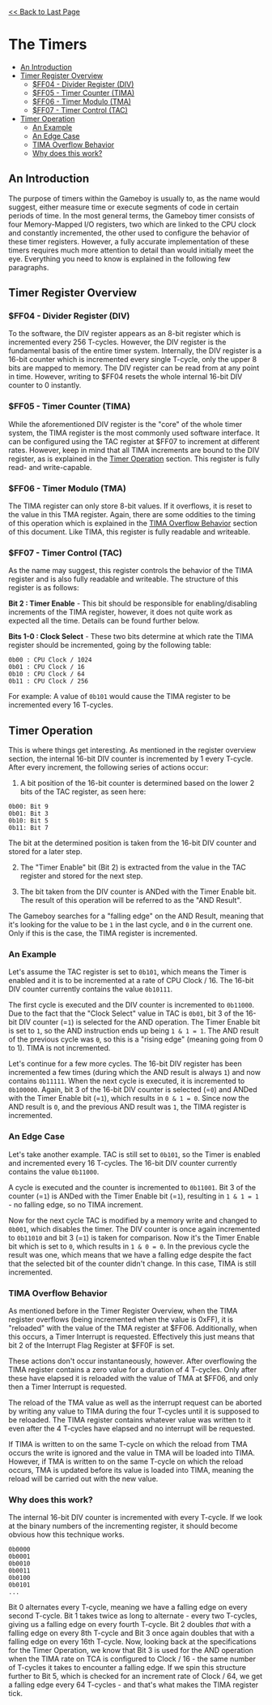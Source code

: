 [<< Back to Last Page](../)

# The Timers

  * [An Introduction](#an-introduction)
  * [Timer Register Overview](#timer-register-overview)
    + [$FF04 - Divider Register (DIV)](#-ff04---divider-register--div-)
    + [$FF05 - Timer Counter (TIMA)](#-ff05---timer-counter--tima-)
    + [$FF06 - Timer Modulo (TMA)](#-ff06---timer-modulo--tma-)
    + [$FF07 - Timer Control (TAC)](#-ff07---timer-control--tac-)
  * [Timer Operation](#timer-operation)
    + [An Example](#an-example)
    + [An Edge Case](#an-edge-case)
    + [TIMA Overflow Behavior](#tima-overflow-behavior)
    + [Why does this work?](#why-does-this-work)

## An Introduction

The purpose of timers within the Gameboy is usually to, as the name would suggest, either measure time or execute segments of code in certain periods of time. In the most general terms, the Gameboy timer consists of four Memory-Mapped I/O registers, two which are linked to the CPU clock and constantly incremented, the other used to configure the behavior of these timer registers. However, a fully accurate implementation of these timers requires much more attention to detail than would initially meet the eye. Everything you need to know is explained in the following few paragraphs.

## Timer Register Overview

### $FF04 - Divider Register (DIV)

To the software, the DIV register appears as an 8-bit register which is incremented every 256 T-cycles. However, the DIV register is the fundamental basis of the entire timer system. Internally, the DIV register is a 16-bit counter which is incremented every single T-cycle, only the upper 8 bits are mapped to memory. The DIV register can be read from at any point in time. However, writing to $FF04 resets the whole internal 16-bit DIV counter to 0 instantly.

### $FF05 - Timer Counter (TIMA)

While the aforementioned DIV register is the "core" of the whole timer system, the TIMA register is the most commonly used software interface. It can be configured using the TAC register at $FF07 to increment at different rates. However, keep in mind that all TIMA increments are bound to the DIV register, as is explained in the [Timer Operation](#timer-operation) section. This register is fully read- and write-capable.

### $FF06 - Timer Modulo (TMA)

The TIMA register can only store 8-bit values. If it overflows, it is reset to the value in this TMA register. Again, there are some oddities to the timing of this operation which is explained in the [TIMA Overflow Behavior](#tima-overflow-behavior) section of this document. Like TIMA, this register is fully readable and writeable.

### $FF07 - Timer Control (TAC)

As the name may suggest, this register controls the behavior of the TIMA register and is also fully readable and writeable. The structure of this register is as follows:

**Bit 2 : Timer Enable** - This bit should be responsible for enabling/disabling increments of the TIMA register, however, it does not quite work as expected all the time. Details can be found further below.

**Bits 1-0 : Clock Select** - These two bits determine at which rate the TIMA register should be incremented, going by the following table:

```
0b00 : CPU Clock / 1024
0b01 : CPU Clock / 16
0b10 : CPU Clock / 64
0b11 : CPU Clock / 256
```

For example: A value of `0b101` would cause the TIMA register to be incremented every 16 T-cycles.

## Timer Operation

This is where things get interesting. As mentioned in the register overview section, the internal 16-bit DIV counter is incremented by 1 every T-cycle. After every increment, the following series of actions occur:

1) A bit position of the 16-bit counter is determined based on the lower 2 bits of the TAC register, as seen here:

```
0b00: Bit 9
0b01: Bit 3
0b10: Bit 5
0b11: Bit 7
```

The bit at the determined position is taken from the 16-bit DIV counter and stored for a later step.

2) The "Timer Enable" bit (Bit 2) is extracted from the value in the TAC register and stored for the next step.

3) The bit taken from the DIV counter is ANDed with the Timer Enable bit. The result of this operation will be referred to as the "AND Result".

The Gameboy searches for a "falling edge" on the AND Result, meaning that it's looking for the value to be `1` in the last cycle, and `0` in the current one. Only if this is the case, the TIMA register is incremented.

### An Example

Let's assume the TAC register is set to `0b101`, which means the Timer is enabled and it is to be incremented at a rate of CPU Clock / 16. The 16-bit DIV counter currently contains the value `0b10111`.

The first cycle is executed and the DIV counter is incremented to `0b11000`. Due to the fact that the "Clock Select" value in TAC is `0b01`, bit 3 of the 16-bit DIV counter (=`1`) is selected for the AND operation. The Timer Enable bit is set to `1`, so the AND instruction ends up being `1 & 1 = 1`. The AND result of the previous cycle was `0`, so this is a "rising edge" (meaning going from 0 to 1). TIMA is not incremented.

Let's continue for a few more cycles. The 16-bit DIV register has been incremented a few times (during which the AND result is always `1`) and now contains `0b11111`. When the next cycle is executed, it is incremented to `0b100000`. Again, bit 3 of the 16-bit DIV counter is selected (=`0`) and ANDed with the Timer Enable bit (=`1`), which results in `0 & 1 = 0`. Since now the AND result is `0`, and the previous AND result was `1`, the TIMA register is incremented.

### An Edge Case

Let's take another example. TAC is still set to `0b101`, so the Timer is enabled and incremented every 16 T-cycles. The 16-bit DIV counter currently contains the value `0b11000`.

A cycle is executed and the counter is incremented to `0b11001`. Bit 3 of the counter (=`1`) is ANDed with the Timer Enable bit (=`1`), resulting in `1 & 1 = 1` - no falling edge, so no TIMA increment.

Now for the next cycle TAC is modified by a memory write and changed to `0b001`, which disables the timer. The DIV counter is once again incremented to `0b11010` and bit 3 (=`1`) is taken for comparison. Now it's the Timer Enable bit which is set to `0`, which results in `1 & 0 = 0`. In the previous cycle the result was one, which means that we have a falling edge despite the fact that the selected bit of the counter didn't change. In this case, TIMA is still incremented.

### TIMA Overflow Behavior

As mentioned before in the Timer Register Overview, when the TIMA register overflows (being incremented when the value is 0xFF), it is "reloaded" with the value of the TMA register at $FF06. Additionally, when this occurs, a Timer Interrupt is requested. Effectively this just means that bit 2 of the Interrupt Flag Register at $FF0F is set.

These actions don't occur instantaneously, however. After overflowing the TIMA register contains a zero value for a duration of 4 T-cycles. Only after these have elapsed it is reloaded with the value of TMA at $FF06, and only then a Timer Interrupt is requested.

The reload of the TMA value as well as the interrupt request can be aborted by writing any value to TIMA during the four T-cycles until it is supposed to be reloaded. The TIMA register contains whatever value was written to it even after the 4 T-cycles have elapsed and no interrupt will be requested.

If TIMA is written to on the same T-cycle on which the reload from TMA occurs the write is ignored and the value in TMA will be loaded into TIMA. However, if TMA is written to on the same T-cycle on which the reload occurs, TMA is updated before its value is loaded into TIMA, meaning the reload will be carried out with the new value.

### Why does this work?

The internal 16-bit DIV counter is incremented with every T-cycle. If we look at the binary numbers of the incrementing register, it should become obvious how this technique works.

```
0b0000
0b0001
0b0010
0b0011
0b0100
0b0101
...
```

Bit 0 alternates every T-cycle, meaning we have a falling edge on every second T-cycle. Bit 1 takes twice as long to alternate - every two T-cycles, giving us a falling edge on every fourth T-cycle. Bit 2 doubles *that* with a falling edge on every 8th T-cycle and Bit 3 once again doubles that with a falling edge on every 16th T-cycle. Now, looking back at the specifications for the Timer Operation, we know that Bit 3 is used for the AND operation when the TIMA rate on TCA is configured to Clock / 16 - the same number of T-cycles it takes to encounter a falling edge. If we spin this structure further to Bit 5, which is checked for an increment rate of Clock / 64, we get a falling edge every 64 T-cycles - and that's what makes the TIMA register tick.

